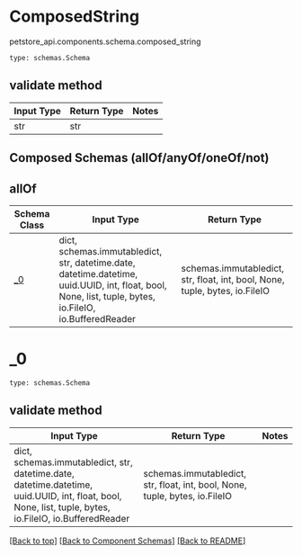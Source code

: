 # ComposedString
petstore_api.components.schema.composed_string
```
type: schemas.Schema
```

## validate method
Input Type | Return Type | Notes
------------ | ------------- | -------------
str | str |

## Composed Schemas (allOf/anyOf/oneOf/not)
## allOf
Schema Class | Input Type | Return Type
------------ | ---------- | -----------
[_0](#_0) | dict, schemas.immutabledict, str, datetime.date, datetime.datetime, uuid.UUID, int, float, bool, None, list, tuple, bytes, io.FileIO, io.BufferedReader | schemas.immutabledict, str, float, int, bool, None, tuple, bytes, io.FileIO

# _0
```
type: schemas.Schema
```

## validate method
Input Type | Return Type | Notes
------------ | ------------- | -------------
dict, schemas.immutabledict, str, datetime.date, datetime.datetime, uuid.UUID, int, float, bool, None, list, tuple, bytes, io.FileIO, io.BufferedReader | schemas.immutabledict, str, float, int, bool, None, tuple, bytes, io.FileIO |

[[Back to top]](#top) [[Back to Component Schemas]](../../../README.md#Component-Schemas) [[Back to README]](../../../README.md)
